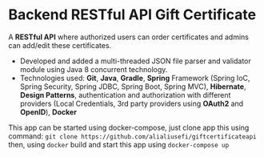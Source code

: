 # Backend RESTful API Gift Certificate
A **RESTful API** where authorized users can order certificates and admins can add/edit these certificates.
* Developed and added a multi-threaded JSON file parser and validator module using Java 8 concurrent technology.
 * Technologies used: **Git**, **Java**, **Gradle**, **Spring** Framework (Spring IoC, Spring Security, Spring
JDBC, Spring Boot, Spring MVC), **Hibernate**, **Design Patterns**, authentication and authorization with different providers (Local Credentials, 3rd party providers using **OAuth2** and **OpenID**), **Docker**

This app can  be started using docker-compose, just clone app this using command:
`git clone https://github.com/alialiusefi/giftcertificateapi` 
then, using `docker` build and start this app using `docker-compose up`
